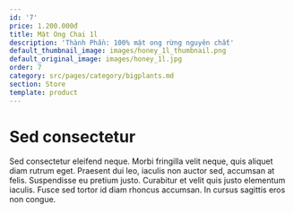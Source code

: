 ```yaml
---
id: '7'
price: 1.200.000đ
title: Mật Ong Chai 1l
description: 'Thành Phần: 100% mật ong rừng nguyên chất'
default_thumbnail_image: images/honey_1l_thumbnail.png
default_original_image: images/honey_1l.jpg
order: 7
category: src/pages/category/bigplants.md
section: Store
template: product
---
```


# Sed consectetur

Sed consectetur eleifend neque. Morbi fringilla velit neque, quis aliquet diam rutrum eget. Praesent dui leo, iaculis non auctor sed, accumsan at felis. Suspendisse eu pretium justo. Curabitur et velit quis justo elementum iaculis. Fusce sed tortor id diam rhoncus accumsan. In cursus sagittis eros non congue.